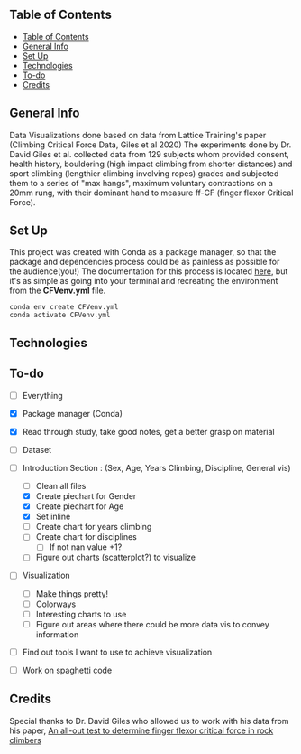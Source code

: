 ## Table of Contents 
- [Table of Contents](#table-of-contents)
- [General Info](#general-info)
- [Set Up](#set-up)
- [Technologies](#technologies)
- [To-do](#to-do)
- [Credits](#credits)


## General Info
Data Visualizations done based on data from Lattice Training's paper (Climbing Critical Force Data, Giles et al 2020)
The experiments done by Dr. David Giles et al. collected data from 129 subjects whom provided consent, health history, bouldering (high impact climbing from shorter distances) and sport climbing (lengthier climbing involving ropes) grades and subjected them to a series of "max hangs", maximum voluntary contractions on a 20mm rung, with their dominant hand to measure ff-CF (finger flexor Critical Force). 

## Set Up
This project was created with Conda as a package manager, so that the package and dependencies process could be as painless as possible for the audience(you!)
The documentation for this process is located [here](https://docs.conda.io/projects/conda/en/latest/user-guide/tasks/manage-environments.html#create-env-from-file), but it's as simple as going into your terminal and recreating the environment from the **CFVenv.yml** file. 

```
conda env create CFVenv.yml
conda activate CFVenv.yml
```

## Technologies


## To-do
- [ ] Everything
- [x] Package manager (Conda)
- [x] Read through study, take good notes, get a better grasp on material


- [ ] Dataset
- [ ] Introduction Section : (Sex, Age, Years Climbing, Discipline, General vis)
  - [ ] Clean all files
  - [x] Create piechart for Gender
  - [x] Create piechart for Age
  - [x] Set inline
  - [ ] Create chart for years climbing
  - [ ] Create chart for disciplines
    - [ ] If not nan value +1? 
  - [ ] Figure out charts (scatterplot?) to visualize 
  
- [ ] Visualization
  - [ ] Make things pretty! 
  - [ ] Colorways
  - [ ] Interesting charts to use
  - [ ] Figure out areas where there could be more data vis to convey information
- [ ] Find out tools I want to use to achieve visualization

- [ ] Work on spaghetti code




## Credits 
Special thanks to Dr. David Giles who allowed us to work with his data from his paper, [An all-out test to determine finger flexor critical force in rock climbers](https://www.researchgate.net/publication/343601001_An_all-out_test_to_determine_finger_flexor_critical_force_in_rock_climbers) 
